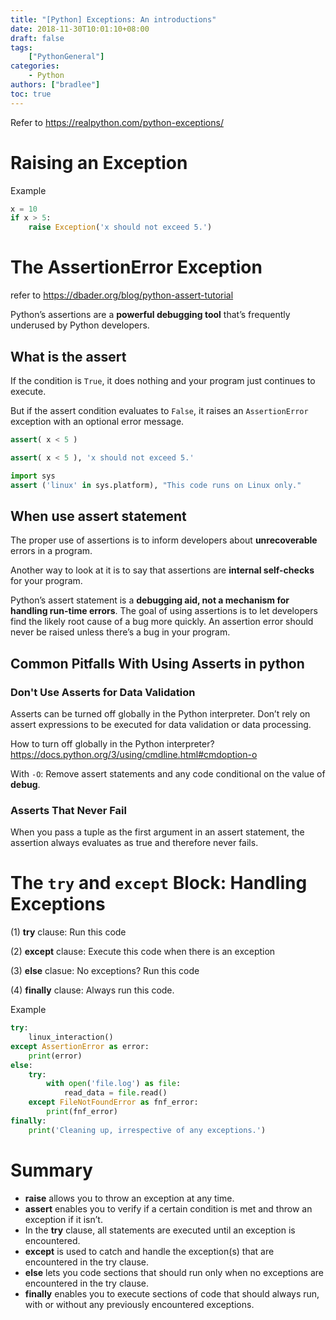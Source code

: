 ```yaml
---
title: "[Python] Exceptions: An introductions"
date: 2018-11-30T10:01:10+08:00
draft: false
tags:
    ["PythonGeneral"]
categories:
    - Python
authors: ["bradlee"]
toc: true
---
```

Refer to https://realpython.com/python-exceptions/

# Raising an Exception
Example

```python
x = 10
if x > 5:
    raise Exception('x should not exceed 5.')
```

# The AssertionError Exception
refer to https://dbader.org/blog/python-assert-tutorial

Python’s assertions are a **powerful debugging tool** that’s frequently underused by Python developers.

## What is the assert
If the condition is `True`, it does nothing and your program just continues to execute.

But if the assert condition evaluates to `False`, it raises an `AssertionError` exception with an optional error message.

```python
assert( x < 5 )
```
```python
assert( x < 5 ), 'x should not exceed 5.'
```
```python
import sys
assert ('linux' in sys.platform), "This code runs on Linux only."
```

## When use assert statement
The proper use of assertions is to inform developers about **unrecoverable** errors in a program.

Another way to look at it is to say that assertions are **internal self-checks** for your program.

Python’s assert statement is a **debugging aid, not a mechanism for handling run-time errors**. The goal of using assertions is to let developers find the likely root cause of a bug more quickly. An assertion error should never be raised unless there’s a bug in your program.

## Common Pitfalls With Using Asserts in python
### Don't Use Asserts for Data Validation
Asserts can be turned off globally in the Python interpreter. Don’t rely on assert expressions to be executed for data validation or data processing.

How to turn off globally in the Python interpreter? https://docs.python.org/3/using/cmdline.html#cmdoption-o

With `-O`: Remove assert statements and any code conditional on the value of **__debug__**.

### Asserts That Never Fail
When you pass a tuple as the first argument in an assert statement, the assertion always evaluates as true and therefore never fails.

# The `try` and `except` Block: Handling Exceptions
(1) **try** clause: Run this code

(2) **except** clause: Execute this code when there is an exception

(3) **else** clasue: No exceptions? Run this code

(4) **finally** clause: Always run this code.

Example
```python
try:
    linux_interaction()
except AssertionError as error:
    print(error)
else:
    try:
        with open('file.log') as file:
            read_data = file.read()
    except FileNotFoundError as fnf_error:
        print(fnf_error)
finally:
    print('Cleaning up, irrespective of any exceptions.')
```

# Summary
- **raise** allows you to throw an exception at any time.
- **assert** enables you to verify if a certain condition is met and throw an exception if it isn’t.
- In the **try** clause, all statements are executed until an exception is encountered.
- **except** is used to catch and handle the exception(s) that are encountered in the try clause.
- **else** lets you code sections that should run only when no exceptions are encountered in the try clause.
- **finally** enables you to execute sections of code that should always run, with or without any previously encountered exceptions.
